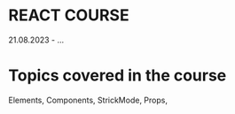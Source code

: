# REACT COURSE

21.08.2023 - ...

# Topics covered in the course

Elements, Components, StrickMode, Props,
